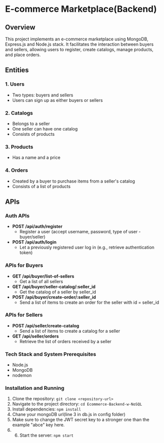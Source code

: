 # E-commerce Marketplace(Backend)

## Overview

This project implements an e-commerce marketplace using MongoDB, Express.js and Node.js stack. It facilitates the interaction between buyers and sellers, allowing users to register, create catalogs, manage products, and place orders.

## Entities

### 1. Users

- Two types: buyers and sellers
- Users can sign up as either buyers or sellers

### 2. Catalogs

- Belongs to a seller
- One seller can have one catalog
- Consists of products

### 3. Products

- Has a name and a price

### 4. Orders

- Created by a buyer to purchase items from a seller's catalog
- Consists of a list of products

## APIs

### Auth APIs

- **POST /api/auth/register**
  - Register a user (accept username, password, type of user - buyer/seller)
- **POST /api/auth/login**
  - Let a previously registered user log in (e.g., retrieve authentication token)

### APIs for Buyers

- **GET /api/buyer/list-of-sellers**
  - Get a list of all sellers
- **GET /api/buyer/seller-catalog/:seller_id**
  - Get the catalog of a seller by seller_id
- **POST /api/buyer/create-order/:seller_id**
  - Send a list of items to create an order for the seller with id = seller_id

### APIs for Sellers

- **POST /api/seller/create-catalog**
  - Send a list of items to create a catalog for a seller
- **GET /api/seller/orders**
  - Retrieve the list of orders received by a seller


### Tech Stack and System Prerequisites

- Node.js
- MongoDB
- nodemon

### Installation and Running

1. Clone the repository: `git clone <repository-url>`
2. Navigate to the project directory: `cd Ecommerce-Backend-w-NoSQL`
3. Install dependencies: `npm install`
4. Chane your mongoDB url(line 3 in db.js in config folder)
5. Make sure to change the JWT secret key to a stronger one than the example "abce" key here.
6. 6. Start the server: `npm start`
  

